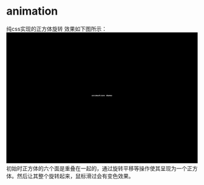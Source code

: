 # animation
纯css实现的正方体旋转
效果如下图所示：
![](https://github.com/zhengmengping/animation/blob/master/animation.gif)
初始时正方体的六个面是重叠在一起的，通过旋转平移等操作使其呈现为一个正方体。然后让其整个旋转起来，鼠标滑过会有变色效果。
